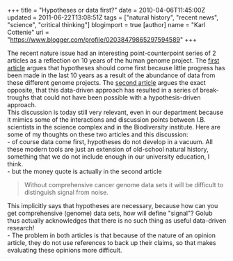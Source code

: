 +++
title = "Hypotheses or data first?"
date = 2010-04-06T11:45:00Z
updated = 2011-06-22T13:08:51Z
tags = ["natural history", "recent news", "science", "critical thinking"]
blogimport = true 
[author]
	name = "Karl Cottenie"
	uri = "https://www.blogger.com/profile/02038479865297594589"
+++

The recent nature issue had an interesting point-counterpoint series of 2 articles as a reflection on 10 years of the human genome project. The <a href="http://www.nature.com/nature/journal/v464/n7289/full/464678a.html">first article</a> argues that hypotheses should come first because little progress has been made in the last 10 years as a result of the abundance of data from these different genome projects. The <a href="http://www.nature.com/nature/journal/v464/n7289/full/464679a.html">second article</a> argues the exact opposite, that this data-driven approach has resulted in a series of break-troughs that could not have been possible with a hypothesis-driven approach.<br />This discussion is today still very relevant, even in our department because it mimics some of the interactions and discussion points between I.B. scientists in the science complex and in the Biodiversity institute. Here are some of my thoughts on these two articles and this discussion:<br />- of course data come first, hypotheses do not develop in a vacuum. All these modern tools are just an extension of old-school natural history, something that we do not include enough in our university education, I think.<br />- but the money quote is actually in the second article<br /><blockquote>Without comprehensive cancer genome data sets it will be difficult to distinguish signal from noise.</blockquote>This implicitly says that hypotheses are necessary, because how can you get comprehensive (genome) data sets, how will define "signal"? Golub thus actually acknowledges that there is no such thing as useful data-driven research!<br />- The problem in both articles is that because of the nature of an opinion article, they do not use references to back up their claims, so that makes evaluating these opinions more difficult.
